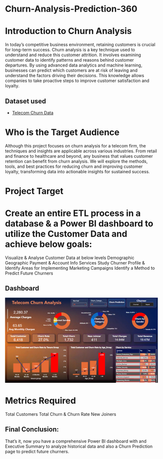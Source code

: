 # Churn-Analysis-Prediction-360
# Introduction to Churn Analysis
In today’s competitive business environment, retaining customers is crucial for long-term success. Churn analysis is a key technique used to understand and reduce this customer attrition. It involves examining customer data to identify patterns and reasons behind customer departures. By using advanced data analytics and machine learning, businesses can predict which customers are at risk of leaving and understand the factors driving their decisions. This knowledge allows companies to take proactive steps to improve customer satisfaction and loyalty.

## **Dataset used**
- <a href="https://github.com/Ryaz16/Churn-Analysis-Prediction-360/blob/main/Customer_Data.csv"> Telecom Churn Data</a>


# Who is the Target Audience

Although this project focuses on churn analysis for a telecom firm, the techniques and insights are applicable across various industries. From retail and finance to healthcare and beyond, any business that values customer retention can benefit from churn analysis. We will explore the methods, tools, and best practices for reducing churn and improving customer loyalty, transforming data into actionable insights for sustained success.

# Project Target

# Create an entire ETL process in a database & a Power BI dashboard to utilize the Customer Data and achieve below goals:

Visualize & Analyse Customer Data at below levels
Demographic
Geographic
Payment & Account Info
Services
Study Churner Profile & Identify Areas for Implementing Marketing Campaigns
Identify a Method to Predict Future Churners

 ## **Dashboard**

![Alt text of the image](https://github.com/Ryaz16/Churn-Analysis-Prediction-360/blob/main/CHURN.png)



# Metrics Required

Total Customers
Total Churn & Churn Rate
New Joiners

## **Final Conclusion:**

That’s it, now you have a comprehensive Power BI dashboard with and Executive Summary to analyze historical data and also a Churn Prediction page to predict future churners.



